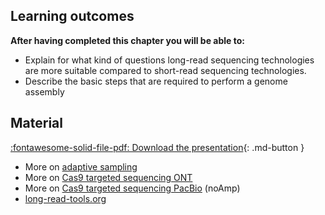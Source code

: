 ## Learning outcomes

**After having completed this chapter you will be able to:**

* Explain for what kind of questions long-read sequencing technologies are more suitable compared to short-read sequencing technologies.
* Describe the basic steps that are required to perform a genome assembly

## Material

[:fontawesome-solid-file-pdf: Download the presentation](../assets/pdf/applications.pdf){: .md-button }


* More on [adaptive sampling](https://nanoporetech.com/about-us/news/towards-real-time-targeting-enrichment-or-other-sampling-nanopore-sequencing-devices)
* More on [Cas9 targeted sequencing ONT](https://nanoporetech.com/resource-centre/target-enrichment-cas9-research-spotlight)
* More on [Cas9 targeted sequencing PacBio](https://www.pacb.com/applications/targeted-sequencing/no-amp-targeted-sequencing/) (noAmp)
* [long-read-tools.org](https://long-read-tools.org/index.html)
